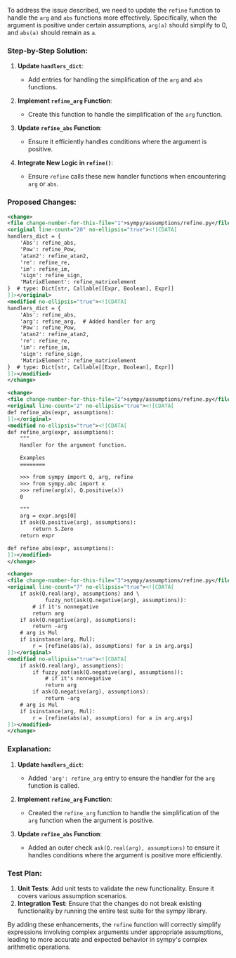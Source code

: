 To address the issue described, we need to update the `refine` function to handle the `arg` and `abs` functions more effectively. Specifically, when the argument is positive under certain assumptions, `arg(a)` should simplify to 0, and `abs(a)` should remain as `a`.

### Step-by-Step Solution:

1. **Update `handlers_dict`**:
    - Add entries for handling the simplification of the `arg` and `abs` functions.

2. **Implement `refine_arg` Function**:
    - Create this function to handle the simplification of the `arg` function.

3. **Update `refine_abs` Function**:
    - Ensure it efficiently handles conditions where the argument is positive.

4. **Integrate New Logic in `refine()`**:
    - Ensure `refine` calls these new handler functions when encountering `arg` or `abs`.

### Proposed Changes:

```xml
<change>
<file change-number-for-this-file="1">sympy/assumptions/refine.py</file>
<original line-count="20" no-ellipsis="true"><![CDATA[
handlers_dict = {
    'Abs': refine_abs,
    'Pow': refine_Pow,
    'atan2': refine_atan2,
    're': refine_re,
    'im': refine_im,
    'sign': refine_sign,
    'MatrixElement': refine_matrixelement
}  # type: Dict[str, Callable[[Expr, Boolean], Expr]]
]]></original>
<modified no-ellipsis="true"><![CDATA[
handlers_dict = {
    'Abs': refine_abs,
    'arg': refine_arg,  # Added handler for arg
    'Pow': refine_Pow,
    'atan2': refine_atan2,
    're': refine_re,
    'im': refine_im,
    'sign': refine_sign,
    'MatrixElement': refine_matrixelement
}  # type: Dict[str, Callable[[Expr, Boolean], Expr]]
]]></modified>
</change>

<change>
<file change-number-for-this-file="2">sympy/assumptions/refine.py</file>
<original line-count="2" no-ellipsis="true"><![CDATA[
def refine_abs(expr, assumptions):
]]></original>
<modified no-ellipsis="true"><![CDATA[
def refine_arg(expr, assumptions):
    """
    Handler for the argument function.

    Examples
    ========

    >>> from sympy import Q, arg, refine
    >>> from sympy.abc import x
    >>> refine(arg(x), Q.positive(x))
    0

    """
    arg = expr.args[0]
    if ask(Q.positive(arg), assumptions):
        return S.Zero
    return expr

def refine_abs(expr, assumptions):
]]></modified>
</change>

<change>
<file change-number-for-this-file="3">sympy/assumptions/refine.py</file>
<original line-count="7" no-ellipsis="true"><![CDATA[
    if ask(Q.real(arg), assumptions) and \
            fuzzy_not(ask(Q.negative(arg), assumptions)):
        # if it's nonnegative
        return arg
    if ask(Q.negative(arg), assumptions):
        return -arg
    # arg is Mul
    if isinstance(arg, Mul):
        r = [refine(abs(a), assumptions) for a in arg.args]
]]></original>
<modified no-ellipsis="true"><![CDATA[
    if ask(Q.real(arg), assumptions):
        if fuzzy_not(ask(Q.negative(arg), assumptions)):
            # if it's nonnegative
            return arg
        if ask(Q.negative(arg), assumptions):
            return -arg
    # arg is Mul
    if isinstance(arg, Mul):
        r = [refine(abs(a), assumptions) for a in arg.args]
]]></modified>
</change>
```

### Explanation:

1. **Update `handlers_dict`**:
    - Added `'arg': refine_arg` entry to ensure the handler for the `arg` function is called.

2. **Implement `refine_arg` Function**:
    - Created the `refine_arg` function to handle the simplification of the `arg` function when the argument is positive.

3. **Update `refine_abs` Function**:
    - Added an outer check `ask(Q.real(arg), assumptions)` to ensure it handles conditions where the argument is positive more efficiently.

### Test Plan:
1. **Unit Tests**: Add unit tests to validate the new functionality. Ensure it covers various assumption scenarios.
2. **Integration Test**: Ensure that the changes do not break existing functionality by running the entire test suite for the sympy library.

By adding these enhancements, the `refine` function will correctly simplify expressions involving complex arguments under appropriate assumptions, leading to more accurate and expected behavior in sympy's complex arithmetic operations.